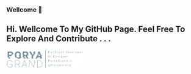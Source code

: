 ### Wellcome 👋

Hi. Wellcome To My GitHub Page. Feel Free To Explore And Contribute . . .
--------------
<img src="https://github.com/AML-Project/tedjs/blob/master/plogo.png" width="200"/>
